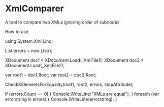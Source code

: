 # XmlComparer
A tool to compare two XMLs ignoring order of subnodes

How to use:

using System.Xml.Linq;

List<String> errors = new List<string>();

XDocument doc1 = XDocument.Load(_XmlFile1);
XDocument doc2 = XDocument.Load(_XmlFile2);

var root1 = doc1.Root;
var root2 = doc2.Root;

CheckXElementsForEquality(root1, root2, errors, stopAttribute);

if (errors.Count == 0)
{
  Console.WriteLine("XMLs are equal");
}
foreach (var errorstring in errors)
{
  Console.WriteLine(errorstring);
}
